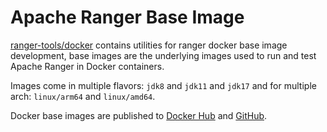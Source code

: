 <!--
  Licensed to the Apache Software Foundation (ASF) under one or more
  contributor license agreements.  See the NOTICE file distributed with
  this work for additional information regarding copyright ownership.
  The ASF licenses this file to You under the Apache License, Version 2.0
  (the "License"); you may not use this file except in compliance with
  the License.  You may obtain a copy of the License at

      http://www.apache.org/licenses/LICENSE-2.0

  Unless required by applicable law or agreed to in writing, software
  distributed under the License is distributed on an "AS IS" BASIS,
  WITHOUT WARRANTIES OR CONDITIONS OF ANY KIND, either express or implied.
  See the License for the specific language governing permissions and
  limitations under the License.
-->

# Apache Ranger Base Image

[ranger-tools/docker](https://github.com/apache/ranger-tools/docker) contains utilities for ranger docker base image development, base images are the underlying images used to run and test Apache Ranger in Docker containers.

Images come in multiple flavors: `jdk8` and `jdk11` and `jdk17` and for multiple arch: `linux/arm64` and `linux/amd64`.

Docker base images are published to [Docker Hub](https://hub.docker.com/r/apache/ranger-base) and [GitHub](https://github.com/apache/ranger-tools/pkgs/container/ranger-base).
